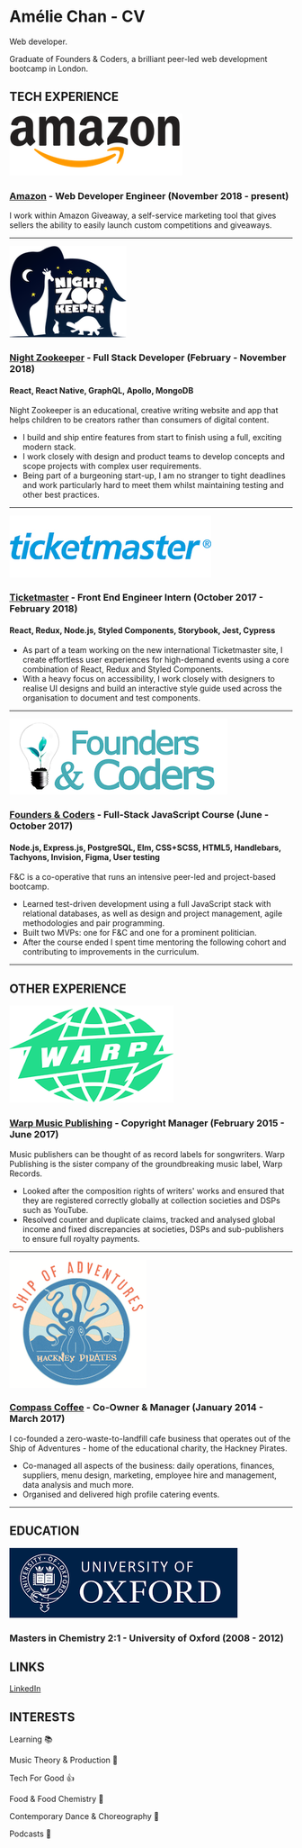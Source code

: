 # Amélie Chan - CV

Web developer.

Graduate of Founders & Coders, a brilliant peer-led web development bootcamp in London.

## TECH EXPERIENCE

![](/images/amazon-logo.png?raw=true 'Amazon Logo')

### [Amazon](https://smile.amazon.co.uk/) - Web Developer Engineer (November 2018 - present)

I work within Amazon Giveaway, a self-service marketing tool that gives sellers the ability to easily launch custom competitions and giveaways.

---

![](/images/night-zoo-logo.png?raw=true 'Night Zookeeper Logo')

### [Night Zookeeper](https://www.nightzookeeper.com/) - Full Stack Developer (February - November 2018)

#### React, React Native, GraphQL, Apollo, MongoDB

Night Zookeeper is an educational, creative writing website and app that helps children to be creators rather than consumers of digital content.

- I build and ship entire features from start to finish using a full, exciting modern stack.
- I work closely with design and product teams to develop concepts and scope projects with complex user requirements.
- Being part of a burgeoning start-up, I am no stranger to tight deadlines and work particularly hard to meet them whilst maintaining testing and other best practices.

---

![](/images/tm-logo.png?raw=true 'Ticketmaster Logo')

### [Ticketmaster](https://www.ticketmaster.co.uk/) - Front End Engineer Intern (October 2017 - February 2018)

#### React, Redux, Node.js, Styled Components, Storybook, Jest, Cypress

- As part of a team working on the new international Ticketmaster site, I create effortless user experiences for high-demand events using a core combination of React, Redux and Styled Components.
- With a heavy focus on accessibility, I work closely with designers to realise UI designs and build an interactive style guide used across the organisation to document and test components.

---

![](/images/fac-logo.png?raw=true 'F&C Logo')

### [Founders & Coders](https://foundersandcoders.com/) - Full-Stack JavaScript Course (June - October 2017)

#### Node.js, Express.js, PostgreSQL, Elm, CSS+SCSS, HTML5, Handlebars, Tachyons, Invision, Figma, User testing

F&C is a co-operative that runs an intensive peer-led and project-based bootcamp.

- Learned test-driven development using a full JavaScript stack with relational databases, as well as design and project management, agile methodologies and pair programming.
- Built two MVPs: one for F&C and one for a prominent politician.
- After the course ended I spent time mentoring the following cohort and contributing to improvements in the curriculum.

---

## OTHER EXPERIENCE

![](/images/warp-logo.png?raw=true 'Warp Logo')

### [Warp Music Publishing](http://warppublishing.net/) - Copyright Manager (February 2015 - June 2017)

Music publishers can be thought of as record labels for songwriters. Warp Publishing is the sister company of the groundbreaking music label, Warp Records.

- Looked after the composition rights of writers' works and ensured that they are registered correctly globally at collection societies and DSPs such as YouTube.
- Resolved counter and duplicate claims, tracked and analysed global income and fixed discrepancies at societies, DSPs and sub-publishers to ensure full royalty payments.

---

![](/images/ship-logo.png?raw=true 'Ship Logo')

### [Compass Coffee](http://www.hackneypirates.org/cafe/) - Co-Owner & Manager (January 2014 - March 2017)

I co-founded a zero-waste-to-landfill cafe business that operates out of the Ship of Adventures - home of the educational charity, the Hackney Pirates.

- Co-managed all aspects of the business: daily operations, finances, suppliers, menu design, marketing, employee hire and management, data analysis and much more.
- Organised and delivered high profile catering events.

---

## EDUCATION

![](/images/oxford-logo.png?raw=true 'University of Oxford')

### Masters in Chemistry 2:1 - University of Oxford (2008 - 2012)

## LINKS

[LinkedIn](https://www.linkedin.com/in/am%C3%A9lie-chan-413aa77b/)

## INTERESTS

Learning :books:

Music Theory & Production :musical_keyboard:

Tech For Good :+1:

Food & Food Chemistry :ramen:

Contemporary Dance & Choreography :dancer:

Podcasts :thought_balloon:
